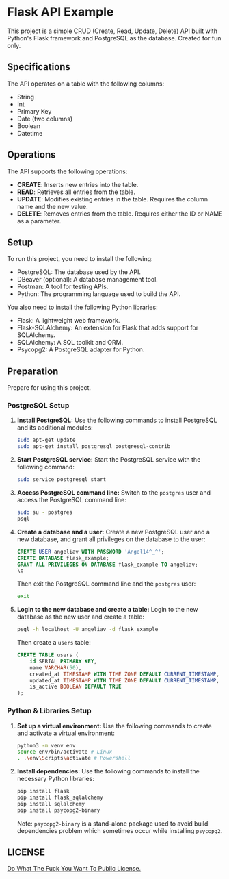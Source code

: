 # Flask API Example

This project is a simple CRUD (Create, Read, Update, Delete) API built with Python's Flask framework and PostgreSQL as the database.
Created for fun only.

## Specifications

The API operates on a table with the following columns:

- String
- Int
- Primary Key
- Date (two columns)
- Boolean
- Datetime

## Operations

The API supports the following operations:

- **CREATE**: Inserts new entries into the table.
- **READ**: Retrieves all entries from the table.
- **UPDATE**: Modifies existing entries in the table. Requires the column name and the new value.
- **DELETE**: Removes entries from the table. Requires either the ID or NAME as a parameter.

## Setup

To run this project, you need to install the following:

- PostgreSQL: The database used by the API.
- DBeaver (optional): A database management tool.
- Postman: A tool for testing APIs.
- Python: The programming language used to build the API.

You also need to install the following Python libraries:

- Flask: A lightweight web framework.
- Flask-SQLAlchemy: An extension for Flask that adds support for SQLAlchemy.
- SQLAlchemy: A SQL toolkit and ORM.
- Psycopg2: A PostgreSQL adapter for Python.


## Preparation

Prepare for using this project.

### PostgreSQL Setup

1. **Install PostgreSQL:** Use the following commands to install PostgreSQL and its additional modules:

    ```bash
    sudo apt-get update
    sudo apt-get install postgresql postgresql-contrib
    ```

2. **Start PostgreSQL service:** Start the PostgreSQL service with the following command:

    ```bash
    sudo service postgresql start
    ```

3. **Access PostgreSQL command line:** Switch to the `postgres` user and access the PostgreSQL command line:

    ```bash
    sudo su - postgres
    psql
    ```

4. **Create a database and a user:** Create a new PostgreSQL user and a new database, and grant all privileges on the database to the user:

    ```sql
    CREATE USER angeliav WITH PASSWORD 'Angel14^_^';
    CREATE DATABASE flask_example;
    GRANT ALL PRIVILEGES ON DATABASE flask_example TO angeliav;
    \q
    ```

    Then exit the PostgreSQL command line and the `postgres` user:

    ```bash
    exit
    ```

5. **Login to the new database and create a table:** Login to the new database as the new user and create a table:

    ```bash
    psql -h localhost -U angeliav -d flask_example
    ```

    Then create a `users` table:

    ```sql
    CREATE TABLE users (
        id SERIAL PRIMARY KEY,
        name VARCHAR(50),
        created_at TIMESTAMP WITH TIME ZONE DEFAULT CURRENT_TIMESTAMP,
        updated_at TIMESTAMP WITH TIME ZONE DEFAULT CURRENT_TIMESTAMP,
        is_active BOOLEAN DEFAULT TRUE
    );
    ```

### Python & Libraries Setup

1. **Set up a virtual environment:** Use the following commands to create and activate a virtual environment:

    ```bash
    python3 -m venv env
    source env/bin/activate # Linux
    . .\env\Scripts\activate # Powershell
    ```

2. **Install dependencies:** Use the following commands to install the necessary Python libraries:

    ```bash
    pip install flask
    pip install flask_sqlalchemy
    pip install sqlalchemy
    pip install psycopg2-binary
    ```

    Note: `psycopg2-binary` is a stand-alone package used to avoid build dependencies problem which sometimes occur while installing `psycopg2`.


## LICENSE

 [Do What The Fuck You Want To Public License.](LICENSE)